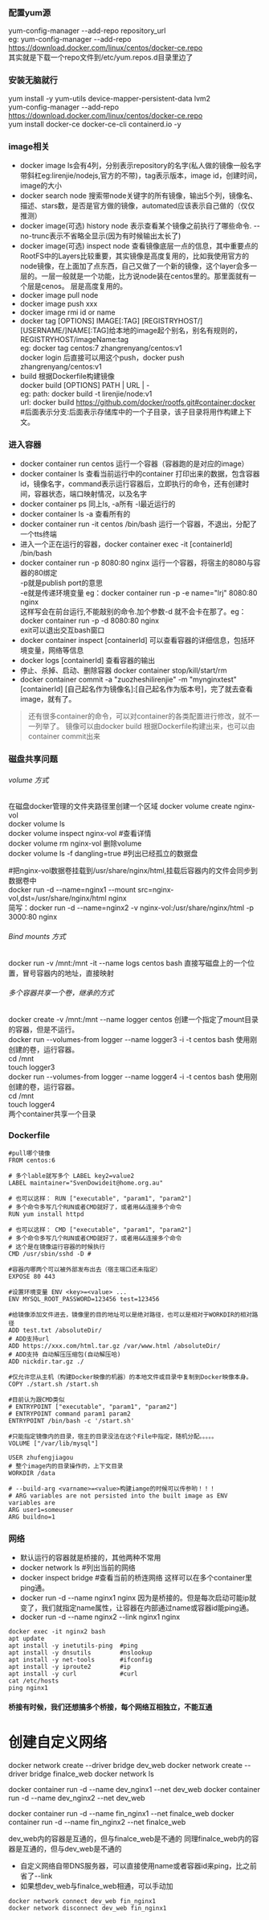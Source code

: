 
### 配置yum源
yum-config-manager --add-repo repository_url  
eg: yum-config-manager --add-repo https://download.docker.com/linux/centos/docker-ce.repo  
其实就是下载一个repo文件到/etc/yum.repos.d目录里边了  



### 安装无脑就行
yum install -y yum-utils   device-mapper-persistent-data   lvm2  
yum-config-manager     --add-repo     https://download.docker.com/linux/centos/docker-ce.repo  
yum install docker-ce docker-ce-cli containerd.io -y  

### image相关

- docker image ls会有4列，分别表示repository的名字(私人做的镜像一般名字带斜杠eg:lirenjie/nodejs,官方的不带)，tag表示版本，image id，创建时间，image的大小  
- docker search node 搜索带node关键字的所有镜像，输出5个列，镜像名、描述、stars数，是否是官方做的镜像，automated应该表示自己做的（仅仅推测）
- docker image(可选) history node 表示查看某个镜像之前执行了哪些命令.  --no-trunc表示不省略全显示(因为有时候输出太长了)
- docker image(可选) inspect node 查看镜像底层一点的信息，其中重要点的RootFS中的Layers比较重要，其实镜像是高度复用的，比如我使用官方的node镜像，在上面加了点东西，自己又做了一个新的镜像，这个layer会多一层的。一层一般就是一个功能，比方说node装在centos里的。那里面就有一个层是cenos。 层是高度复用的。
- docker image pull node
- docker image push xxx
- docker image rmi id or name
- docker tag [OPTIONS] IMAGE[:TAG] [REGISTRYHOST/][USERNAME/]NAME[:TAG]给本地的image起个别名，别名有规则的，REGISTRYHOST/imageName:tag  
eg: docker tag centos:7 zhangrenyang/centos:v1  
docker login 后直接可以用这个push，docker push zhangrenyang/centos:v1
- build	根据Dockerfile构建镜像  
docker build [OPTIONS] PATH | URL | -  
eg: path: docker build -t lirenjie/node:v1  
    url: docker build https://github.com/docker/rootfs.git#container:docker #后面表示分支:后面表示存储库中的一个子目录，该子目录将用作构建上下文。


### 进入容器

- docker container run centos 运行一个容器（容器跑的是对应的image）
- docker container ls 查看当前运行中的container  打印出来的数据，包含容器id，镜像名字，command表示运行容器后，立即执行的命令，还有创建时间，容器状态，端口映射情况，以及名字
- docker container ps 同上ls, -a所有 -l最近运行的
- docker container ls -a 查看所有的
- docker container run -it centos  /bin/bash 运行一个容器，不退出，分配了一个tts终端
- 进入一个正在运行的容器，docker container exec -it [containerId] /bin/bash
- docker container run -p 8080:80 nginx  运行一个容器，将宿主的8080与容器的80绑定 
<br>-p就是publish port的意思
<br>-e就是传递环境变量 eg：docker container run -p -e name="lrj" 8080:80 nginx
<br>这样写会在前台运行,不能敲别的命令.加个参数-d 就不会卡在那了。eg：docker container run -p -d 8080:80 nginx
<br>exit可以退出交互bash窗口
- docker container inspect [containerId] 可以查看容器的详细信息，包括环境变量，网络等信息
- docker logs [containerId] 查看容器的输出
- 停止、杀掉、启动、删除容器  docker container stop/kill/start/rm
- docker container commit -a "zuozheshilirenjie" -m "mynginxtest" [containerId]  [自己起名作为镜像名]:[自己起名作为版本号]，完了就去查看image，就有了。

> 还有很多container的命令，可以对container的各类配置进行修改，就不一一列举了。
> 镜像可以由docker build	根据Dockerfile构建出来，也可以由container commit出来

### 磁盘共享问题

###### volume 方式
在磁盘docker管理的文件夹路径里创建一个区域
docker volume create nginx-vol  
docker volume ls  
docker volume inspect nginx-vol #查看详情  
docker volume rm nginx-vol  删除volume  
docker volume ls -f dangling=true #列出已经孤立的数据盘  

#把nginx-vol数据卷挂载到/usr/share/nginx/html,挂载后容器内的文件会同步到数据卷中  
docker run -d  --name=nginx1 --mount src=nginx-vol,dst=/usr/share/nginx/html nginx  
简写：docker run -d  --name=nginx2  -v nginx-vol:/usr/share/nginx/html -p 3000:80 nginx  

######  Bind mounts 方式

docker run -v /mnt:/mnt -it --name logs centos bash 直接写磁盘上的一个位置，冒号容器内的地址，直接映射

###### 多个容器共享一个卷，继承的方式

docker create -v /mnt:/mnt --name logger centos 创建一个指定了mount目录的容器，但是不运行。  
docker run --volumes-from logger --name logger3 -i -t centos bash 使用刚创建的卷，运行容器。  
cd /mnt  
touch logger3  
docker run --volumes-from logger --name logger4 -i -t centos bash 使用刚创建的卷，运行容器。  
cd /mnt  
touch logger4  
两个container共享一个目录

### Dockerfile
```shell
#pull哪个镜像
FROM centos:6

# 多个lable就写多个 LABEL key2=value2
LABEL maintainer="SvenDowideit@home.org.au"

# 也可以这样： RUN ["executable", "param1", "param2"]
# 多个命令多写几个RUN或者CMD就好了，或者用&&连接多个命令
RUN yum install httpd  

# 也可以这样： CMD ["executable", "param1", "param2"]
# 多个命令多写几个RUN或者CMD就好了，或者用&&连接多个命令
# 这个是在镜像运行容器的时候执行
CMD /usr/sbin/sshd -D #

#容器内哪两个可以被外部发布出去（宿主端口还未指定）
EXPOSE 80 443

#设置环境变量 ENV <key>=<value> ...
ENV MYSQL_ROOT_PASSWORD=123456 test=123456

#给镜像添加文件进去，镜像里的目的地址可以是绝对路径，也可以是相对于WORKDIR的相对路径
ADD test.txt /absoluteDir/
# ADD支持url
ADD https://xxx.com/html.tar.gz /var/www.html /absoluteDir/
# ADD支持 自动解压压缩包(自动解压哈)
ADD nickdir.tar.gz ./

#仅允许您从主机（构建Docker映像的机器）的本地文件或目录中复制到Docker映像本身。 
COPY ./start.sh /start.sh

#目前认为跟CMD类似
# ENTRYPOINT ["executable", "param1", "param2"]
# ENTRYPOINT command param1 param2
ENTRYPOINT /bin/bash -c '/start.sh'

#只能指定镜像内的目录，宿主的目录没法在这个File中指定，随机分配。。。。。
VOLUME ["/var/lib/mysql"]

USER zhufengjiagou
# 整个image内的目录操作的，上下文目录
WORKDIR /data

# --build-arg <varname>=<value>构建iamge的时候可以传参哟！！！
# ARG variables are not persisted into the built image as ENV variables are
ARG user1=someuser
ARG buildno=1
```
### 网络
- 默认运行的容器就是桥接的，其他两种不常用
- docker network ls #列出当前的网络
- docker inspect bridge #查看当前的桥连网络  这样可以在多个container里ping通。
- docker run -d --name nginx1 nginx  因为是桥接的。但是每次启动可能ip就变了，我们就指定name属性，让容器在内部通过name或容器id能ping通。
- docker run -d --name nginx2 --link nginx1 nginx
```
docker exec -it nginx2 bash
apt update
apt install -y inetutils-ping  #ping
apt install -y dnsutils        #nslookup
apt install -y net-tools       #ifconfig
apt install -y iproute2        #ip
apt install -y curl            #curl
cat /etc/hosts
ping nginx1
```
#### 桥接有时候，我们还想搞多个桥接，每个网络互相独立，不能互通

# 创建自定义网络
docker network create --driver bridge dev_web
docker network create --driver bridge finalce_web
docker network ls

docker container run -d --name dev_nginx1 --net dev_web
docker container run -d --name dev_nginx2 --net dev_web

docker container run -d --name fin_nginx1 --net finalce_web
docker container run -d --name fin_nginx2 --net finalce_web

dev_web内的容器是互通的，但与finalce_web是不通的
同理finalce_web内的容器是互通的，但与dev_web是不通的
- 自定义网络自带DNS服务器，可以直接使用name或者容器id来ping，比之前省了--link
- 如果想dev_web与finalce_web相通，可以手动加
```
docker network connect dev_web fin_nginx1
docker network disconnect dev_web fin_nginx1
```
